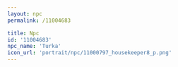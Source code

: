 ```yaml
---
layout: npc
permalink: /11004683

title: Npc
id: '11004683'
npc_name: 'Turka'
icon_url: 'portrait/npc/11000797_housekeeper8_p.png'
---
```

